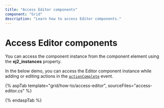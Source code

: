```yaml
---
title: "Access Editor components"
component: "Grid"
description: "Learn how to access Editor components."
---
```


# Access Editor components

You can access the component instance from the component element using the **ej2_instances** property.

In the below demo, you can access the Editor component instance while adding or editing actions in the [`actionComplete`](https://help.syncfusion.com/cr/aspnetcore-js2/Syncfusion.EJ2.Grids.Grid.html#Syncfusion_EJ2_Grids_Grid_ActionComplete) event.

{% aspTab template="grid/how-to/access-editor", sourceFiles="access-editor.cs" %}

{% endaspTab %}